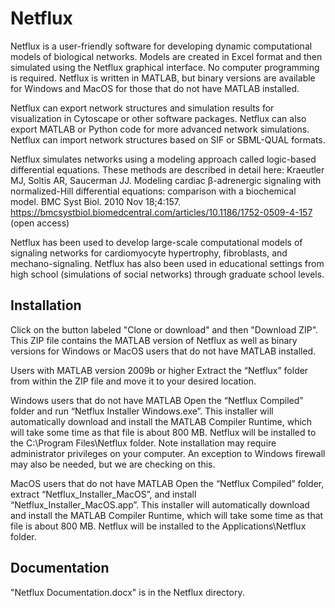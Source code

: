# Netflux

Netflux is a user-friendly software for developing dynamic computational models of biological networks. Models are created in Excel format and then simulated using the Netflux graphical interface. No computer programming is required. Netflux is written in MATLAB, but binary versions are available for Windows and MacOS for those that do not have MATLAB installed.

Netflux can export network structures and simulation results for visualization in Cytoscape or other software packages. Netflux can also export MATLAB or Python code for more advanced network simulations. Netflux can import network structures based on SIF or SBML-QUAL formats.

Netflux simulates networks using a modeling approach called logic-based differential equations. These methods are described in detail here:
Kraeutler MJ, Soltis AR, Saucerman JJ. Modeling cardiac β-adrenergic signaling with normalized-Hill differential equations: comparison with a biochemical model. BMC Syst Biol. 2010 Nov 18;4:157.
https://bmcsystbiol.biomedcentral.com/articles/10.1186/1752-0509-4-157 (open access)

Netflux has been used to develop large-scale computational models of signaling networks for cardiomyocyte hypertrophy, fibroblasts, and mechano-signaling. Netflux has also been used in educational settings from high school (simulations of social networks) through graduate school levels.

## Installation
Click on the button labeled "Clone or download" and then "Download ZIP". This ZIP file contains the MATLAB version of Netflux as well as binary versions for Windows or MacOS users that do not have MATLAB installed.

Users with MATLAB version 2009b or higher
Extract the “Netflux” folder from within the ZIP file and move it to your desired location.

Windows users that do not have MATLAB
Open the “Netflux Compiled” folder and run “Netflux Installer Windows.exe”. This installer will automatically download and install the MATLAB Compiler Runtime, which will take some time as that file is about 800 MB. Netflux will be installed to the C:\Program Files\Netflux folder. Note installation may require administrator privileges on your computer. An exception to Windows firewall may also be needed, but we are checking on this.

MacOS users that do not have MATLAB
Open the “Netflux Compiled” folder, extract “Netflux_Installer_MacOS”, and install “Netflux_Installer_MacOS.app”. This installer will automatically download and install the MATLAB Compiler Runtime, which will take some time as that file is about 800 MB. Netflux will be installed to the Applications\Netflux folder.

## Documentation
"Netflux Documentation.docx" is in the Netflux directory.

